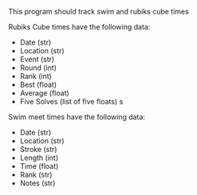 This program should track swim and rubiks cube times

Rubiks Cube times have the following data:
- Date (str)
- Location (str)
- Event (str)
- Round (int)
- Rank (int)
- Best (float)
- Average (float)
- Five Solves (list of five floats) s

Swim meet times have the following data:
- Date (str)
- Location (str)
- Stroke (str)
- Length (int)
- Time (float)
- Rank (str)
- Notes (str)
